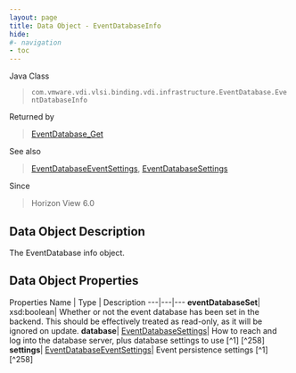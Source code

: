 ```yaml
---
layout: page
title: Data Object - EventDatabaseInfo
hide:
#- navigation
- toc
---
```






Java Class
> `com.vmware.vdi.vlsi.binding.vdi.infrastructure.EventDatabase.EventDatabaseInfo`

Returned by
> [EventDatabase_Get](vdi.infrastructure.EventDatabase.md#get)

See also
> [EventDatabaseEventSettings](vdi.infrastructure.EventDatabase.EventSettings.md), [EventDatabaseSettings](vdi.infrastructure.EventDatabase.EventDatabaseSettings.md)

Since
> Horizon View 6.0


## Data Object Description

The EventDatabase info object.

## Data Object Properties
Properties
Name |  Type |  Description
---|---|---
**eventDatabaseSet**|  xsd:boolean|  Whether or not the event database has been set in the backend. This should be effectively treated as read-only, as it will be ignored on update.
**database**| [EventDatabaseSettings](vdi.infrastructure.EventDatabase.EventDatabaseSettings.md)|  How to reach and log into the database server, plus database settings to use [^1] [^258]
**settings**| [EventDatabaseEventSettings](vdi.infrastructure.EventDatabase.EventSettings.md)|  Event persistence settings [^1] [^258]


 

